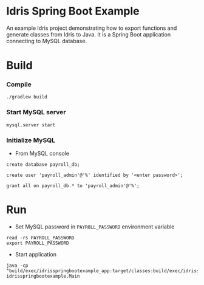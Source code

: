 # Idris Spring Boot Example

An example Idris project demonstrating how to export functions and generate classes from Idris to Java. It is a Spring Boot application connecting to MySQL database.

# Build

### Compile
```shell
./gradlew build
```

### Start MySQL server
```shell
mysql.server start
```

### Initialize MySQL
* From MySQL console
```shell
create database payroll_db;
```
```shell
create user 'payroll_admin'@'%' identified by '<enter password>';
```
```shell
grant all on payroll_db.* to 'payroll_admin'@'%';
```

# Run
* Set MySQL password in `PAYROLL_PASSWORD` environment variable
```shell
read -rs PAYROLL_PASSWORD
export PAYROLL_PASSWORD
```
* Start application
```shell
java -cp "build/exec/idrisspringbootexample_app:target/classes:build/exec/idrisspringbootexample_app/*" idrisspringbootexample.Main
```
